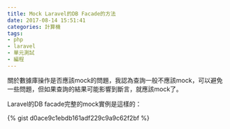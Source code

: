 ```yaml
---
title: Mock Laravel的DB Facade的方法
date: 2017-08-14 15:51:41
categories: 計算機
tags:
- php
- laravel
- 單元測試
- 編程
---
```

關於數據庫操作是否應該mock的問題，我認為查詢一般不應該mock，可以避免一些問題，但如果查詢的結果可能影響到斷言，就應該mock了。

Laravel的DB facade完整的mock實例是這樣的：

{% gist d0ace9c1ebdb161adf229c9a9c62f2bf %}

